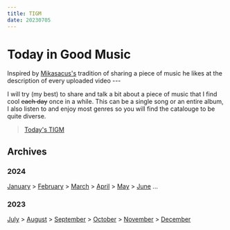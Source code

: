 ```yaml
---
title: TIGM
date: 20230705
---
```

# Today in Good Music
Inspired by [Mikasacus's](https://www.youtube.com/@mikasacus) tradition of sharing a piece of music he likes at the description of every uploaded video ---

I will try (my best) to share and talk a bit about a piece of music that I find cool <s>each day</s> once in a while. This can be a single song or an entire album, I also listen to and enjoy most genres so you will find the catalouge to be quite diverse.

> [Today's TIGM](2024/July.md)

## Archives

### 2024

[January](2024/January.md) > [February](2024/February.md) > [March](2024/March.md) > [April](2024/April.md) > [May](2024/May.md) > [June](2024/June.md) ...

### 2023
[July](2023/July.md) > [August](2023/August.md) > [September](2023/September.md) > [October](2023/October.md) > [November](2023/November.md) > [December](2023/December.md)



